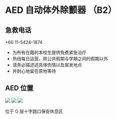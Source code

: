 # AED 自动体外除颤器 （B2）

## 急救电话

+60 11-5424-1874

- 为所有在籍的本校生提供免费紧急治疗
- 热线每日运营，除公共假期与学期之间的假期以外
- 请务必描述述具体伤情以及案发地点
- 并耐心地留在原地等待

## AED 位置

<div class="image-slide">
<img src="https://img.xmummap.com/11_AED_B2%20%281%29.webp" />
<img src="https://img.xmummap.com/11_AED_B2%20%282%29.webp" />
<img src="https://img.xmummap.com/11_AED_B2%20%283%29.webp" />
</div>

位于 G 层十字路口保安休息区
